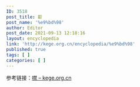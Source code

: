 ```yaml
---
ID: 3518
post_title: 齘
post_name: '%e9%bd%98'
author: Editor
post_date: 2021-09-13 12:18:16
layout: encyclopedia
link: 'http://kege.org.cn/encyclopedia/%e9%bd%98'
published: true
tags: [ ]
categories: [ ]
---
```

参考链接：<a href="http://kege.org.cn/encyclopedia/%e5%99%a4">噤 – kege.org.cn</a>